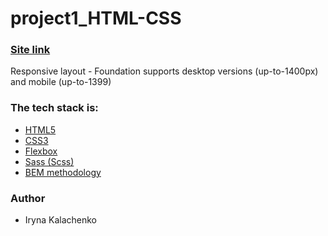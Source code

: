# project1_HTML-CSS

### [Site link](https://foundation-layout-iryna.netlify.app/)

Responsive layout - Foundation supports desktop versions (up-to-1400px) and mobile (up-to-1399)

### The tech stack is:

- [HTML5](https://en.wikipedia.org/wiki/HTML5)
- [CSS3](https://en.wikipedia.org/wiki/Cascading_Style_Sheets)
- [Flexbox](https://en.wikipedia.org/wiki/CSS_Flexible_Box_Layout)
- [Sass (Scss)](https://sass-lang.com/)
- [BEM methodology](https://en.bem.info/methodology/)

### Author

- Iryna Kalachenko
